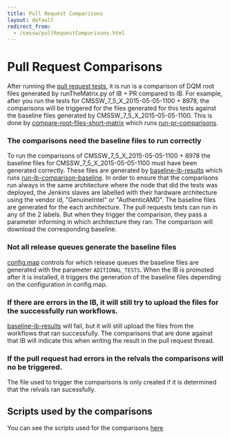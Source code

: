 ```yaml
---
title: Pull Request Comparisons
layout: default
redirect_from:
  - /cmssw/pullRequestComparisons.html
---
```



# Pull Request Comparisons

After running the [pull request tests](pullRequestTesting.html), it is run is a comparison of DQM root files generated by runTheMatrix.py
of IB + PR compared to IB. For example, after you run the tests for CMSSW_7_5_X_2015-05-05-1100 + 8978, the comparisons
will be triggered for the files generated for this tests against the baseline files generated by CMSSW_7_5_X_2015-05-05-1100.
This is done by [compare-root-files-short-matrix](https://cmssdt.cern.ch/jenkins/job/compare-root-files-short-matrix/) which runs
[run-pr-comparisons](https://github.com/cms-sw/cms-bot/blob/master/run-pr-comparisons).

### The comparisons need the baseline files to run correctly

To run the comparisons of CMSSW_7_5_X_2015-05-05-1100 + 8978 the baseline files for CMSSW_7_5_X_2015-05-05-1100 must have been generated correctly.
These files are generated by [baseline-ib-results](https://cmssdt.cern.ch/jenkins/job/baseline-ib-results/) which runs 
[run-ib-comparison-baseline](https://github.com/cms-sw/cms-bot/blob/master/run-ib-comparison-baseline). In order to ensure that the comparisons run always 
in the same architecture where the node that did the tests was deployed, the Jenkins slaves are labelled with their hardware architecture 
using the vendor id, "GenuineIntel" or "AuthenticAMD". The baseline files are generated for the each architecture. 
The pull requests tests can run in any of the 2 labels. But when they trigger the comparison, they pass a parameter informing in which 
architecture they ran. The comparison will download the corresponding baseline. 

### Not all release queues generate the baseline files

[config.map](https://github.com/cms-sw/cms-bot/blob/master/config.map) controls for which release queues the baseline files are generated 
with the parameter `ADITIONAL_TESTS`. When the IB is promoted after it is installed, it triggers the generation of the baseline files
depending on the configuration in config.map.

### If there are errors in the IB, it will still try to upload the files for the successfully run workflows.

[baseline-ib-results](https://cmssdt.cern.ch/jenkins/job/baseline-ib-results/) will fail, but it will still upload the files from the
workflows that ran successfully. The comparisons that are done against that IB will indicate this when writing the result in the
pull request thread. 

### If the pull request had errors in the relvals the comparisons will no be triggered.

The file used to trigger the comparisons is only created if it is determined that the relvals ran sucessfully. 

## Scripts used by the comparisons

You can see the scripts used for the comparisons [here](https://github.com/cms-sw/cms-bot/tree/master/comparisons)
